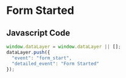 # Form Started

### 

## Javascript Code
```js
window.dataLayer = window.dataLayer || [];
dataLayer.push({
  "event": "form_start",
  "detailed_event": "Form Started"
});
```








